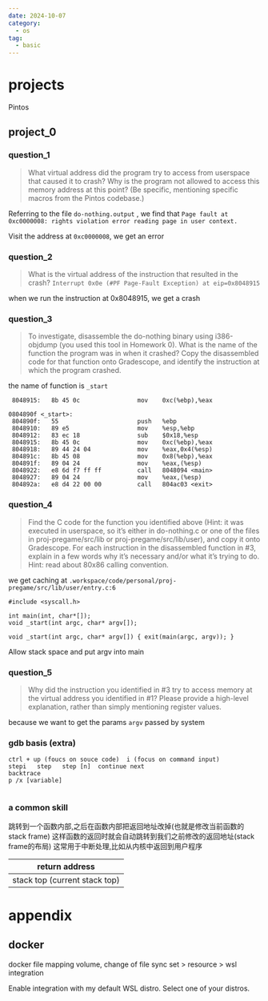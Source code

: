```yaml
---
date: 2024-10-07
category:
  - os
tag:
  - basic
---
```




# projects
Pintos




## project_0

### question_1
> What virtual address did the program try to access from userspace that caused it to crash? Why is the program not allowed to access this memory address at this point? (Be specific, mentioning specific macros from the Pintos codebase.)

Referring to the file `do-nothing.output` , we find that
`
Page fault at 0xc0000008: rights violation error reading page in user context.
`

Visit the address at `0xc0000008`, we get an error


### question_2 
> What is the virtual address of the instruction that resulted in the crash?
`
Interrupt 0x0e (#PF Page-Fault Exception) at eip=0x8048915
`

when we run the instruction at 0x8048915, we get a crash

### question_3
> To investigate, disassemble the do-nothing binary using i386-objdump (you used this tool in Homework 0). What is the name of the function the program was in when it crashed? Copy the disassembled code for that function onto Gradescope, and identify the instruction at which the program crashed.

the name of function is `_start` 

```
 8048915:	8b 45 0c             	mov    0xc(%ebp),%eax
```

```
0804890f <_start>:
 804890f:	55                   	push   %ebp
 8048910:	89 e5                	mov    %esp,%ebp
 8048912:	83 ec 18             	sub    $0x18,%esp
 8048915:	8b 45 0c             	mov    0xc(%ebp),%eax
 8048918:	89 44 24 04          	mov    %eax,0x4(%esp)
 804891c:	8b 45 08             	mov    0x8(%ebp),%eax
 804891f:	89 04 24             	mov    %eax,(%esp)
 8048922:	e8 6d f7 ff ff       	call   8048094 <main>
 8048927:	89 04 24             	mov    %eax,(%esp)
 804892a:	e8 d4 22 00 00       	call   804ac03 <exit>
```


### question_4
> Find the C code for the function you identified above (Hint: it was executed in userspace, so it’s either in do-nothing.c or one of the files in proj-pregame/src/lib or proj-pregame/src/lib/user), and copy it onto Gradescope. For each instruction in the disassembled function in #3, explain in a few words why it’s necessary and/or what it’s trying to do. Hint: read about 80x86 calling convention.

 we get caching at `.workspace/code/personal/proj-pregame/src/lib/user/entry.c:6`

```
#include <syscall.h>

int main(int, char*[]);
void _start(int argc, char* argv[]);

void _start(int argc, char* argv[]) { exit(main(argc, argv)); }
```

Allow stack space and put argv into main


### question_5
> Why did the instruction you identified in #3 try to access memory at the virtual address you identified in #1? Please provide a high-level explanation, rather than simply mentioning register values.

because we want to get the params `argv` passed by system


### gdb basis (extra)
```
ctrl + up (foucs on souce code)  i (focus on command input)
stepi   step   step [n]  continue next
backtrace
p /x [variable]


```


### a common skill 
跳转到一个函数内部,之后在函数内部把返回地址改掉(也就是修改当前函数的stack frame)
这样函数的返回时就会自动跳转到我们之前修改的返回地址(stack frame的布局)
这常用于中断处理,比如从内核中返回到用户程序

| return address                |
|-------------------------------|
| stack top (current stack top) |



# appendix
## docker 
docker file mapping volume, change of file sync 
set > resource > wsl integration

Enable integration with my default WSL distro.
Select one of your distros.
